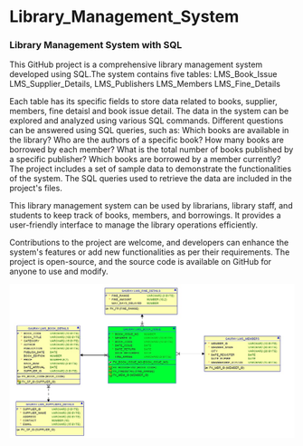 # Library_Management_System

### Library Management System with SQL  

This GitHub project is a comprehensive library management system developed using SQL.The system contains five tables: 
LMS_Book_Issue
LMS_Supplier_Details, 
LMS_Publishers
LMS_Members
LMS_Fine_Details 

Each table has its specific fields to store data related to books, supplier, members, fine detaisl and book issue detail.  The data in the system can be explored and analyzed using various SQL commands. Different questions can be answered using SQL queries, such as:  Which books are available in the library? Who are the authors of a specific book? How many books are borrowed by each member? What is the total number of books published by a specific publisher? Which books are borrowed by a member currently? The project includes a set of sample data to demonstrate the functionalities of the system. The SQL queries used to retrieve the data are included in the project's files.  

This library management system can be used by librarians, library staff, and students to keep track of books, members, and borrowings. It provides a user-friendly interface to manage the library operations efficiently. 

Contributions to the project are welcome, and developers can enhance the system's features or add new functionalities as per their requirements. The project is open-source, and the source code is available on GitHub for anyone to use and modify.

![alt text](https://raw.githubusercontent.com/rohitchopra-git/Library_Management_System/main/LMS_schema_diagram.jpeg)
